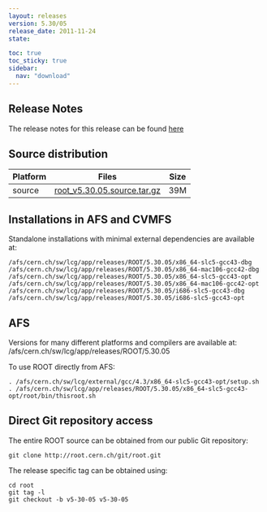 ```yaml
---
layout: releases
version: 5.30/05
release_date: 2011-11-24
state:

toc: true
toc_sticky: true
sidebar:
  nav: "download"
---
```



## Release Notes

The release notes for this release can be found [here](https://root.cern.ch/root/html530/notes/release-notes.html#patch-releases)

## Source distribution

| Platform       | Files | Size |
|-----------|-------|-----|
| source | [root_v5.30.05.source.tar.gz](https://root.cern.ch/download/root_v5.30.05.source.tar.gz) |  39M |




## Installations in AFS and CVMFS
Standalone installations with minimal external dependencies are available at:
~~~
/afs/cern.ch/sw/lcg/app/releases/ROOT/5.30.05/x86_64-slc5-gcc43-dbg
/afs/cern.ch/sw/lcg/app/releases/ROOT/5.30.05/x86_64-mac106-gcc42-dbg
/afs/cern.ch/sw/lcg/app/releases/ROOT/5.30.05/x86_64-slc5-gcc43-opt
/afs/cern.ch/sw/lcg/app/releases/ROOT/5.30.05/x86_64-mac106-gcc42-opt
/afs/cern.ch/sw/lcg/app/releases/ROOT/5.30.05/i686-slc5-gcc43-dbg
/afs/cern.ch/sw/lcg/app/releases/ROOT/5.30.05/i686-slc5-gcc43-opt
~~~

## AFS
Versions for many different platforms and compilers are available at:
/afs/cern.ch/sw/lcg/app/releases/ROOT/5.30.05

To use ROOT directly from AFS:
~~~
. /afs/cern.ch/sw/lcg/external/gcc/4.3/x86_64-slc5-gcc43-opt/setup.sh
. /afs/cern.ch/sw/lcg/app/releases/ROOT/5.30.05/x86_64-slc5-gcc43-opt/root/bin/thisroot.sh
~~~

## Direct Git repository access
The entire ROOT source can be obtained from our public Git repository:

~~~
git clone http://root.cern.ch/git/root.git
~~~
The release specific tag can be obtained using:
~~~
cd root
git tag -l
git checkout -b v5-30-05 v5-30-05
~~~
